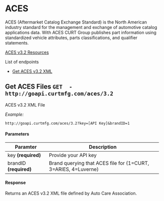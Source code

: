 ACES
===
ACES (Aftermarket Catalog Exchange Standard) is the North American industry standard for the management and exchange of automotive catalog applications data. With ACES CURT Group publishes part information using standardized vehicle attributes, parts classifications, and qualifier statements. 

[ACES v3.2 Resources](https://www.autocare.org/ProductDetail.aspx?id=288&gmssopc=1)

List of endpoints

 - [Get ACES v3.2 XML](#aces-file)


## <a name="aces-file"></a>Get ACES Files `GET  - http://goapi.curtmfg.com/aces/3.2`
ACES v3.2 XML File

*Example:*

	http://goapi.curtmfg.com/aces/3.2?key=[API Key]&brandID=1


#### Parameters


| Paramter  |  Description |
|---|---|
| key **(required)** | Provide your API key  |
| brandID **(required)** | Brand querying that ACES file for (1=CURT, 3=ARIES, 4=Luverne) |



#### Response
Returns an ACES v3.2 XML file defined by Auto Care Association. 


